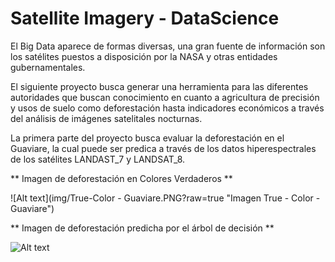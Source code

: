 # Satellite Imagery - DataScience

El Big Data aparece de formas diversas, una gran fuente de información son los satélites puestos a disposición por la NASA y otras entidades gubernamentales.

El siguiente proyecto busca generar una herramienta para las diferentes autoridades que buscan conocimiento en cuanto a agricultura de precisión y usos de suelo como deforestación hasta indicadores económicos a través del análisis de imágenes satelitales nocturnas.

La primera parte del proyecto busca evaluar la deforestación en el Guaviare, la cual puede ser predica a través de los datos hiperespectrales de los satélites LANDAST_7 y LANDSAT_8.

** Imagen de deforestación en Colores Verdaderos **

![Alt text](img/True-Color - Guaviare.PNG?raw=true "Imagen True - Color - Guaviare")

** Imagen de deforestación predicha por el árbol de decisión **

![Alt text](img/Deforestación-Gueviare.PNG?raw=true "Imagen False - Color - Guaviare")



